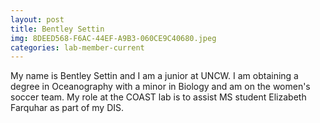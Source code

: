 ```yaml
---
layout: post
title: Bentley Settin
img: 8DEED568-F6AC-44EF-A9B3-060CE9C40680.jpeg
categories: lab-member-current
---
```


My name is Bentley Settin and I am a junior at UNCW. I am obtaining a degree in Oceanography with a minor in Biology and am on the women's soccer team. My role at the COAST lab is to assist MS student Elizabeth Farquhar as part of my DIS.
